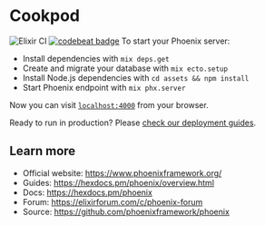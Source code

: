 # Cookpod

![Elixir CI](https://github.com/shilin/cookpod/workflows/Elixir%20CI/badge.svg?branch=ci)
[![codebeat badge](https://codebeat.co/badges/9054c910-1542-4af2-a6ab-511817e42a46)](https://codebeat.co/projects/github-com-shilin-cookpod-ci)
To start your Phoenix server:

  * Install dependencies with `mix deps.get`
  * Create and migrate your database with `mix ecto.setup`
  * Install Node.js dependencies with `cd assets && npm install`
  * Start Phoenix endpoint with `mix phx.server`

Now you can visit [`localhost:4000`](http://localhost:4000) from your browser.

Ready to run in production? Please [check our deployment guides](https://hexdocs.pm/phoenix/deployment.html).

## Learn more

  * Official website: https://www.phoenixframework.org/
  * Guides: https://hexdocs.pm/phoenix/overview.html
  * Docs: https://hexdocs.pm/phoenix
  * Forum: https://elixirforum.com/c/phoenix-forum
  * Source: https://github.com/phoenixframework/phoenix
